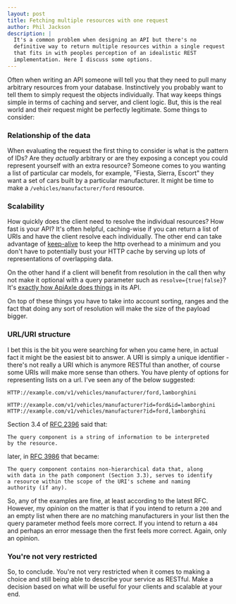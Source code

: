 ```yaml
---
layout: post
title: Fetching multiple resources with one request
author: Phil Jackson
description: |
  It's a common problem when designing an API but there's no
  definitive way to return multiple resources within a single request
  that fits in with peoples perception of an idealistic REST
  implementation. Here I discuss some options.
---
```


Often when writing an API someone will tell you that they need to pull
many arbitrary resources from your database. Instinctively you
probably want to tell them to simply request the objects
individually. That way keeps things simple in terms of caching and
server, and client logic. But, this is the real world and their
request might be perfectly legitimate. Some things to consider:

### Relationship of the data

When evaluating the request the first thing to consider is what is the
pattern of IDs? Are they *actually* arbitrary or are they exposing a
concept you could represent yourself with an extra resource? Someone
comes to you wanting a list of particular car models, for example,
"Fiesta, Sierra, Escort" they want a set of cars built by a particular
manufacturer. It might be time to make a `/vehicles/manufacturer/ford`
resource.

### Scalability

How quickly does the client need to resolve the individual resources?
How fast is your API? It's often helpful, caching-wise if you can
return a list of URIs and have the client resolve each
individually. The other end can take advantage of
[keep-alive](http://en.wikipedia.org/wiki/HTTP_persistent_connection)
to keep the http overhead to a minimum and you don't have to
potentially bust your HTTP cache by serving up lots of representations
of overlapping data.

On the other hand if a client will benefit from resolution in the call
then why not make it optional with a query parameter such as
`resolve={true|false}`? It's
[exactly how ApiAxle does things](http://apiaxle.com/api.html#toc19)
in its API.

On top of these things you have to take into account sorting, ranges
and the fact that doing any sort of resolution will make the size of
the payload bigger.

### URL/URI structure

I bet this is the bit you were searching for when you came here, in
actual fact it might be the easiest bit to answer. A URI is simply a
unique identifier - there's not really a URI which is anymore RESTful
than another, of course some URIs will make more sense than
others. You have plenty of options for representing lists on a
url. I've seen any of the below suggested:

    HTTP://example.com/v1/vehicles/manufacturer/ford,lamborghini

    HTTP://example.com/v1/vehicles/manufacturer?id=ford&id=lamborghini
    HTTP://example.com/v1/vehicles/manufacturer?id=ford,lamborghini

Section 3.4 of [RFC 2396](http://www.ietf.org/rfc/rfc2396.txt) said
that:

    The query component is a string of information to be interpreted
    by the resource.

later, in [RFC 3986](http://www.ietf.org/rfc/rfc3986.txt) that became:

    The query component contains non-hierarchical data that, along
    with data in the path component (Section 3.3), serves to identify
    a resource within the scope of the URI's scheme and naming
    authority (if any).
    
So, any of the examples are fine, at least according to the latest
RFC. However, my *opinion* on the matter is that if you intend to
return a `200` and an empty list when there are no matching
manufacturers in your list then the query parameter method feels more
correct. If you intend to return a `404` and perhaps an error message
then the first feels more correct. Again, only an opinion.

### You're not very restricted

So, to conclude. You're not very restricted when it comes to making a
choice and still being able to describe your service as RESTful. Make
a decision based on what will be useful for your clients and scalable
at your end.
